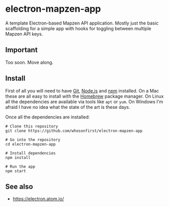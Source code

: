 # electron-mapzen-app

A template Electron-based Mapzen API application. Mostly just the basic scaffolding for a simple app with hooks for toggling between multiple Mapzen API keys.

## Important

Too soon. Move along.

## Install

First of all you will need to have [Git](https://git-scm.com/), [Node.js](https://nodejs.org/) and [npm](https://www.npmjs.com/) installed. On a Mac these are all easy to install with the [Homebrew](https://brew.sh/) package manager. On Linux all the dependencies are available via tools like `apt` or `yum`. On Windows I'm afraid I have no idea what the state of the art is these days.

Once all the dependencies are installed:

```
# Clone this repository
git clone https://github.com/whosonfirst/electron-mapzen-app

# Go into the repository
cd electron-mapzen-app

# Install dependencies
npm install

# Run the app
npm start
```

## See also

* https://electron.atom.io/
